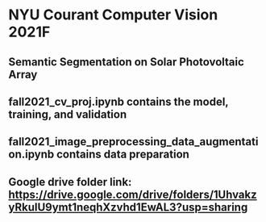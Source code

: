 # NYU Courant Computer Vision 2021F

## Semantic Segmentation on Solar Photovoltaic Array

## fall2021_cv_proj.ipynb contains the model, training, and validation

## fall2021_image_preprocessing_data_augmentation.ipynb contains data preparation

## Google drive folder link: https://drive.google.com/drive/folders/1UhvakzyRkuIU9ymt1neqhXzvhd1EwAL3?usp=sharing
